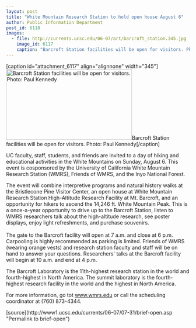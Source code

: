 ```yaml
---
layout: post
title: "White Mountain Research Station to hold open house August 6"
author: Public Information Department
post_id: 6118
images:
  - file: http://currents.ucsc.edu/06-07/art/barcroft_station.345.jpg
    image_id: 6117
    caption: "Barcroft Station facilities will be open for visitors. Photo: Paul Kennedy"
---
```


[caption id="attachment_6117" align="alignnone" width="345"]<a href="http://localhost/mysite/wp-content/uploads/2006/07/barcroft_station.345.jpg"><img class="size-full wp-image-6117" src="http://localhost/mysite/wp-content/uploads/2006/07/barcroft_station.345.jpg" alt="Barcroft Station facilities will be open for visitors. Photo: Paul Kennedy" width="345" height="193" /></a>Barcroft Station facilities will be open for visitors. Photo: Paul Kennedy[/caption]
<a name="content" id="content"></a>
<p>
  UC faculty, staff, students, and friends are invited to a day of hiking and educational activities in the White Mountains on Sunday, August 6. This event is cosponsored by the University of California White Mountain Research Station (WMRS), Friends of WMRS, and the Inyo National Forest.
</p>
<p>
  The event will combine interpretive programs and natural history walks at the Bristlecone Pine Visitor Center, an open house at White Mountain Research Station High-Altitude Research Facility at Mt. Barcroft, and an opportunity for hikers to ascend the 14,246 ft. White Mountain Peak. This is a once-a-year opportunity to drive up to the Barcroft Station, listen to WMRS researchers talk about the high-altitude research, see poster displays, enjoy light refreshments, and purchase souvenirs.<br>
  <br>
  The gate to the Barcroft facility will open at 7 a.m. and close at 6 p.m. Carpooling is highly recommended as parking is limited. Friends of WMRS (wearing orange vests) and research station faculty and staff will be on hand to answer your questions. Researchers' talks at the Barcroft facility will begin at 10 a.m. and end at 4 p.m.
</p>
<p>
  The Barcroft Laboratory is the 11th-highest research station in the world and fourth-highest in North America. The summit laboratory is the fourth-highest research facility in the world and the highest in North America.
</p>
<p>
  For more information, go tot <a href="http://www.wmrs.edu">www.wmrs.edu</a> or call the scheduling coordinator at (760) 873-4344.
</p>
[source](http://www1.ucsc.edu/currents/06-07/07-31/brief-open.asp "Permalink to brief-open")
